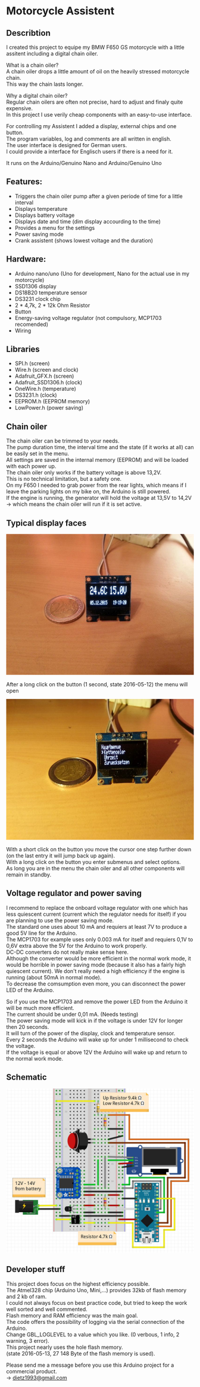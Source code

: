 # Motorcycle Assistent

## Describtion
I created this project to equipe my BMW F650 GS motorcycle with a little assitent including a digital chain oiler.<br />

What is a chain oiler? <br />
A chain oiler drops a little amount of oil on the heavily stressed motorcycle chain.<br />
This way the chain lasts longer. <br />

Why a digital chain oiler? <br />
Regular chain oilers are often not precise, hard to adjust and finaly quite expensive.<br />
In this project I use verily cheap components with an easy-to-use interface.<br />

For controlling my Assistent I added a display, external chips and one button.<br />
The program variables, log and comments are all written in english.<br />
The user interface is designed for German users.<br />
I could provide a interface for Englisch users if there is a need for it.<br />

It runs on the Arduino/Genuino Nano and Arduino/Genuino Uno<br />

## Features:
+ Triggers the chain oiler pump after a given periode of time for a little interval
+ Displays temperature
+ Displays battery voltage
+ Displays date and time (dim display accourding to the time)
+ Provides a menu for the settings
+ Power saving mode
+ Crank assistent (shows lowest voltage and the duration)

## Hardware:
+ Arduino nano/uno   (Uno for development, Nano for the actual use in my motorcycle)
+ SSD1306 display
+ DS18B20 temperature sensor
+ DS3231 clock chip
+ 2 * 4,7k, 2 * 12k Ohm Resistor
+ Button
+ Energy-saving voltage regulator (not compulsory, MCP1703 recomended)
+ Wiring

## Libraries
+ SPI.h (screen)
+ Wire.h (screen and clock)
+ Adafruit_GFX.h (screen)
+ Adafruit_SSD1306.h (clock)
+ OneWire.h (temperature)
+ DS3231.h (clock)
+ EEPROM.h (EEPROM memory)
+ LowPower.h (power saving)



## Chain oiler
The chain oiler can be trimmed to your needs.<br />
The pump duration time, the interval time and the state (if it works at all) can be easily set in the menu.<br />
All settings are saved in the internal memory (EEPROM) and will be loaded with each power up.<br />
The chain oiler only works if the battery voltage is above 13,2V.<br />
This is no technical limitation, but a safety one.<br />
On my F650 I needed to grab power from the rear lights, which means if I leave the parking lights on my bike on, the Arduino is still powered.<br />
If the engine is running, the generator will hold the voltage at 13,5V to 14,2V -> which means the chain oiler will run if it is set active.<br />

## Typical display faces
![Alt text](/img/mainPage.jpg?raw=true "Main page")

After a long click on the button (1 second, state 2016-05-12) the menu will open

![Alt text](/img/mainMenu.jpg?raw=true "Main menu")

With a short click on the button you move the cursor one step further down (on the last entry it will jump back up again).<br />
With a long click on the button you enter submenus and select options.<br />
As long you are in the menu the chain oiler and all other components will remain in standby.<br />

## Voltage regulator and power saving
I recommend to replace the onboard voltage regulator with one which has less quiescent current (current which the regulator needs for itself) if you are planning to use the power saving mode. <br />
The standard one uses about 10 mA and requiers at least 7V to produce a good 5V line for the Arduino. <br />
The MCP1703 for example uses only 0.003 mA for itself and requiers 0,1V to 0,6V extra above the 5V for the Arduino to work properly. <br />
DC-DC converters do not really make sense here.<br />
Although the converter would be more efficient in the normal work mode, it would be horrible in power saving mode (because it also has a fairly high quiescent current). We don't really need a high efficiency if the engine is running (about 50mA in normal mode). <br />
To decrease the comsumption even more, you can disconnect the power LED of the Arduino.<br />

So if you use the MCP1703 and remove the power LED from the Arduino it will be much more efficient.<br />
The current should be under 0,01 mA. (Needs testing)<br />
The power saving mode will kick in if the voltage is under 12V for longer then 20 seconds.<br />
It will turn of the power of the display, clock and temperature sensor.<br />
Every 2 seconds the Arduino will wake up for under 1 millisecond to check the voltage.<br />
If the voltage is equal or above 12V the Arduino will wake up and return to the normal work mode.<br />

## Schematic

![Alt text](/img/fritzingScreenshot.jpg?raw=true "Fritzing Schematic") <br />


## Developer stuff
This project does focus on the highest efficiency possible.<br />
The Atmel328 chip (Arduino Uno, Mini,...) provides 32kb of flash memory and 2 kb of ram.<br />
I could not always focus on best practice code, but tried to keep the work well sorted and well commented.<br />
Flash memory and RAM efficiency was the main goal.<br />
The code offers the possibility of logging via the serial connection of the Arduino.<br />
Change GBL_LOGLEVEL to a value which you like. (0 verbous, 1 info, 2 warning, 3 error).<br />
This project nearly uses the hole flash memory.<br />
(state 2016-05-13, 27 148 Byte of the flash memory is used).<br />

Please send me a message before you use this Arduino project for a commercial product.<br />
-> dietz1993@gmail.com
